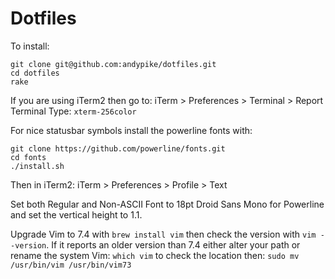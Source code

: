 # Dotfiles

To install:

```
git clone git@github.com:andypike/dotfiles.git
cd dotfiles
rake
```

If you are using iTerm2 then go to: iTerm > Preferences > Terminal > Report Terminal Type: `xterm-256color`

For nice statusbar symbols install the powerline fonts with:

```
git clone https://github.com/powerline/fonts.git
cd fonts
./install.sh
```

Then in iTerm2: iTerm > Preferences > Profile > Text

Set both Regular and Non-ASCII Font to 18pt Droid Sans Mono for Powerline and set the vertical height to 1.1.

Upgrade Vim to 7.4 with `brew install vim` then check the version with `vim --version`. If it reports an
older version than 7.4 either alter your path or rename the system Vim: `which vim` to check the location
then: `sudo mv /usr/bin/vim /usr/bin/vim73`
